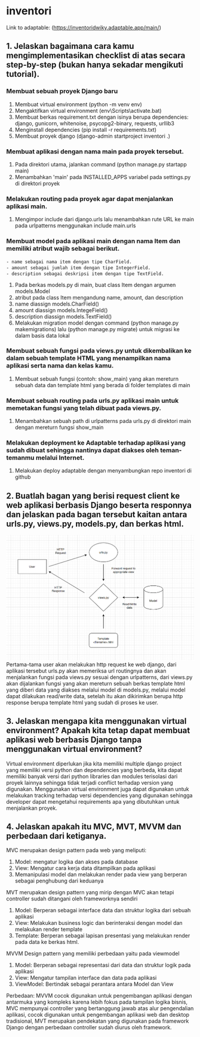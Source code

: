 # inventori

Link to adaptable: (https://inventoridwiky.adaptable.app/main/)

## 1. Jelaskan bagaimana cara kamu mengimplementasikan checklist di atas secara step-by-step (bukan hanya sekadar mengikuti tutorial).

### Membuat sebuah proyek Django baru
  1. Membuat virtual environment (python -m venv env)
  2. Mengaktifkan virtual environment (env\Scripts\activate.bat)
  3. Membuat berkas requirement.txt dengan isinya berupa dependencies:
       django, gunicorn, whitenoise, psycopg2-binary, requests, urllib3
  4. Menginstall dependencies (pip install -r requirements.txt)
  5. Membuat proyek django (django-admin startproject inventori .)

### Membuat aplikasi dengan nama main pada proyek tersebut.
  1. Pada direktori utama, jalankan command (python manage.py startapp main)
  2. Menambahkan 'main' pada INSTALLED_APPS variabel pada settings.py di direktori proyek

### Melakukan routing pada proyek agar dapat menjalankan aplikasi main.
  1. Mengimpor include dari django.urls lalu menambahkan rute URL ke main pada urlpatterns menggunakan include main.urls

### Membuat model pada aplikasi main dengan nama Item dan memiliki atribut wajib sebagai berikut.
    - name sebagai nama item dengan tipe CharField.
    - amount sebagai jumlah item dengan tipe IntegerField.
    - description sebagai deskripsi item dengan tipe TextField.
   
  1. Pada berkas models.py di main, buat class Item dengan argumen models.Model
  2. atribut pada class Item mengandung name, amount, dan description
  3. name diassign models.CharField()
  4. amount diassign models.IntegeField()
  5. description diassign models.TextField()
  6. Melakukan migration model dengan command (python manage.py makemigrations) lalu (python manage.py migrate) untuk migrasi ke dalam basis data lokal

### Membuat sebuah fungsi pada views.py untuk dikembalikan ke dalam sebuah template HTML yang menampilkan nama aplikasi serta nama dan kelas kamu.
  1. Membuat sebuah fungsi (contoh: show_main) yang akan mereturn sebuah data dan template html yang berada di folder templates di main

### Membuat sebuah routing pada urls.py aplikasi main untuk memetakan fungsi yang telah dibuat pada views.py.
  1. Menambahkan sebuah path di urlpatterns pada urls.py di direktori main dengan mereturn fungsi show_main

### Melakukan deployment ke Adaptable terhadap aplikasi yang sudah dibuat sehingga nantinya dapat diakses oleh teman-temanmu melalui Internet.
  1. Melakukan deploy adaptable dengan menyambungkan repo inventori di github

## 2. Buatlah bagan yang berisi request client ke web aplikasi berbasis Django beserta responnya dan jelaskan pada bagan tersebut kaitan antara urls.py, views.py, models.py, dan berkas html.
![Bagan MTV](https://github.com/DwikyAhmad/inventori/blob/main/Bagan%20MTV.png)
Pertama-tama user akan melakukan http request ke web django, dari aplikasi tersebut urls.py akan memeriksa url routingnya dan akan menjalankan fungsi pada views.py sesuai dengan urlpatterns, dari views.py akan dijalankan fungsi yang akan mereturn sebuah berkas template html yang diberi data yang diakses melalui model di models.py, melalui model dapat dilakukan read/write data, setelah itu akan dikirimkan berupa http response berupa template html yang sudah di proses ke user. 

## 3. Jelaskan mengapa kita menggunakan virtual environment? Apakah kita tetap dapat membuat aplikasi web berbasis Django tanpa menggunakan virtual environment?

Virtual environment diperlukan jika kita memiliki multiple django project yang memiliki versi python dan dependencies yang berbeda, kita dapat memiliki banyak versi dari python libraries dan modules terisolasi dari proyek lainnya sehingga tidak terjadi conflict terhadap version yang digunakan. Menggunakan virtual environment juga dapat digunakan untuk melakukan tracking terhadap versi dependencies yang digunakan sehingga developer dapat mengetahui requirements apa yang dibutuhkan untuk menjalankan proyek.

## 4. Jelaskan apakah itu MVC, MVT, MVVM dan perbedaan dari ketiganya.
MVC merupakan design pattern pada web yang meliputi:
1. Model: mengatur logika dan akses pada database
2. View: Mengatur cara kerja data ditampilkan pada aplikasi
3. Memanipulasi model dan melakukan render pada view yang berperan sebagai penghubung dari keduanya

MVT merupakan design pattern yang mirip dengan MVC akan tetapi controller sudah ditangani oleh frameworknya sendiri
1. Model: Berperan sebagai interface data dan struktur logika dari sebuah aplikasi
2. View: Melakukan business logic dan berinteraksi dengan model dan melakukan render template
3. Template: Berperan sebagai lapisan presentasi yang melakukan render pada data ke berkas html.

MVVM
Design pattern yang memiliki perbedaan yaitu pada viewmodel
1. Model: Berperan sebagai representasi dari data dan struktur logik pada aplikasi
2. View: Mengatur tampilan interface dan data pada aplikasi
3. ViewModel: Bertindak sebagai perantara antara Model dan View

Perbedaan: MVVM cocok digunakan untuk pengembangan aplikasi dengan antarmuka yang kompleks karena lebih fokus pada tampilan logika bisnis, MVC mempunyai controller yang bertanggung jawab atas alur pengendalian aplikasi, cocok digunakan untuk pengembangan aplikasi web dan desktop tradisional, MVT merupakan pendekatan yang digunakan pada framework Django dengan perbedaan controller sudah diurus oleh framework.
